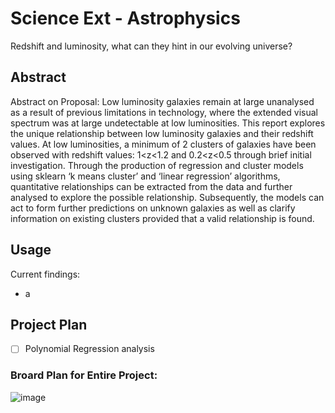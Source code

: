 # Science Ext - Astrophysics

Redshift and luminosity, what can they hint in our evolving universe?

## Abstract

Abstract on Proposal: Low luminosity galaxies remain at large unanalysed as a result of previous limitations in technology, where the extended visual spectrum was at large undetectable at low luminosities. This report explores the unique relationship between low luminosity galaxies and their redshift values. At low luminosities, a minimum of 2 clusters of galaxies have been observed with redshift values: 1<z<1.2 and 0.2<z<0.5 through brief initial investigation. Through the production of regression and cluster models using sklearn ‘k means cluster’ and ‘linear regression’ algorithms, quantitative relationships can be extracted from the data and further analysed to explore the possible relationship. Subsequently, the models can act to form further predictions on unknown galaxies as well as clarify information on existing clusters provided that a valid relationship is found. 

## Usage

Current findings:
- a

## Project Plan

- [ ] Polynomial Regression analysis

### Broard Plan for Entire Project:

![image](https://user-images.githubusercontent.com/67666971/170865874-d73b412c-320b-4966-b5d2-942233f580a8.png)
